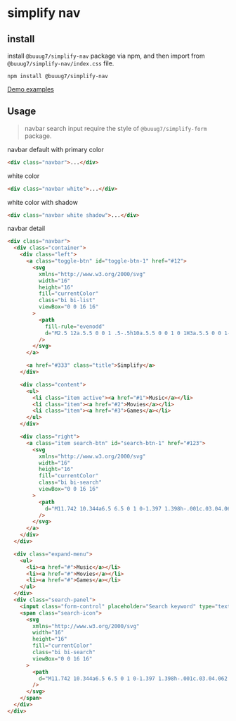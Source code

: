 # simplify nav

## install

install `@buuug7/simplify-nav` package via npm, and then import from `@buuug7/simplify-nav/index.css` file.

```
npm install @buuug7/simplify-nav
```

[Demo examples](https://buuug7.github.io/simplify/nav/index.html)

## Usage

> navbar search input require the style of `@buuug7/simplify-form` package.

navbar default with primary color

```html
<div class="navbar">...</div>
```

white color

```html
<div class="navbar white">...</div>
```

white color with shadow

```html
<div class="navbar white shadow">...</div>
```

navbar detail

```html
<div class="navbar">
  <div class="container">
    <div class="left">
      <a class="toggle-btn" id="toggle-btn-1" href="#12">
        <svg
          xmlns="http://www.w3.org/2000/svg"
          width="16"
          height="16"
          fill="currentColor"
          class="bi bi-list"
          viewBox="0 0 16 16"
        >
          <path
            fill-rule="evenodd"
            d="M2.5 12a.5.5 0 0 1 .5-.5h10a.5.5 0 0 1 0 1H3a.5.5 0 0 1-.5-.5zm0-4a.5.5 0 0 1 .5-.5h10a.5.5 0 0 1 0 1H3a.5.5 0 0 1-.5-.5zm0-4a.5.5 0 0 1 .5-.5h10a.5.5 0 0 1 0 1H3a.5.5 0 0 1-.5-.5z"
          />
        </svg>
      </a>

      <a href="#333" class="title">Simplify</a>
    </div>

    <div class="content">
      <ul>
        <li class="item active"><a href="#1">Music</a></li>
        <li class="item"><a href="#2">Movies</a></li>
        <li class="item"><a href="#3">Games</a></li>
      </ul>
    </div>

    <div class="right">
      <a class="item search-btn" id="search-btn-1" href="#123">
        <svg
          xmlns="http://www.w3.org/2000/svg"
          width="16"
          height="16"
          fill="currentColor"
          class="bi bi-search"
          viewBox="0 0 16 16"
        >
          <path
            d="M11.742 10.344a6.5 6.5 0 1 0-1.397 1.398h-.001c.03.04.062.078.098.115l3.85 3.85a1 1 0 0 0 1.415-1.414l-3.85-3.85a1.007 1.007 0 0 0-.115-.1zM12 6.5a5.5 5.5 0 1 1-11 0 5.5 5.5 0 0 1 11 0z"
          />
        </svg>
      </a>
    </div>
  </div>

  <div class="expand-menu">
    <ul>
      <li><a href="#">Music</a></li>
      <li><a href="#">Movies</a></li>
      <li><a href="#">Games</a></li>
    </ul>
  </div>
  <div class="search-panel">
    <input class="form-control" placeholder="Search keyword" type="text" />
    <span class="search-icon">
      <svg
        xmlns="http://www.w3.org/2000/svg"
        width="16"
        height="16"
        fill="currentColor"
        class="bi bi-search"
        viewBox="0 0 16 16"
      >
        <path
          d="M11.742 10.344a6.5 6.5 0 1 0-1.397 1.398h-.001c.03.04.062.078.098.115l3.85 3.85a1 1 0 0 0 1.415-1.414l-3.85-3.85a1.007 1.007 0 0 0-.115-.1zM12 6.5a5.5 5.5 0 1 1-11 0 5.5 5.5 0 0 1 11 0z"
        />
      </svg>
    </span>
  </div>
</div>
```
